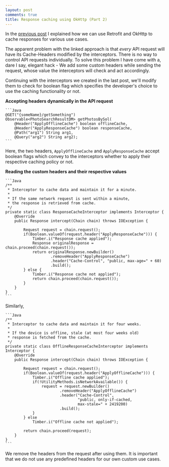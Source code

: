 ```yaml
---
layout: post
comments: true
title: Response caching using OkHttp (Part 2)
---
```


In the [previous post](https://krtkush.github.io/2016/06/01/caching-using-okhttp-part-1.html) I explained how we can use Retrofit and OkHttp to cache responses for various use cases.

The apparent problem with the linked approach is that *every* API request will have its Cache-Headers modified by the interceptors. There is no way to control API requests individually. To solve this problem I have come with a, dare I say, elegant hack - We add some custom headers while sending the request, whose value the interceptors will check and act accordingly.

Continuing with the interceptors we created in the last post, we'll modify them to check for boolean flag which specifies the developer's choice to use the caching functionality or not.

**Accepting headers dynamically in the API request**



    ```Java
    @GET("{someName}/getSomething")
    Observable<PhotoSearchResultDM> getPhotosBySol(
        @Header("ApplyOfflineCache") boolean offlineCache,
        @Header("ApplyResponseCache") boolean responseCache,
        @Path("arg1") String arg1,
        @Query("arg2") String arg2);
    ```

  Here, the two headers, `ApplyOfflineCache` and `ApplyResponseCache` accept boolean flags which convey to the interceptors whether to apply their respective caching policy or not.

**Reading the custom headers and their respective values**



    ```Java
    /**
     * Interceptor to cache data and maintain it for a minute.
     *
     * If the same network request is sent within a minute,
     * the response is retrieved from cache.
     */
    private static class ResponseCacheInterceptor implements Interceptor {
        @Override
        public Response intercept(Chain chain) throws IOException {

            Request request = chain.request();
            if(Boolean.valueOf(request.header("ApplyResponseCache"))) {
                Timber.i("Response cache applied");
                Response originalResponse = chain.proceed(chain.request());
                return originalResponse.newBuilder()
                        .removeHeader("ApplyResponseCache")
                        .header("Cache-Control", "public, max-age=" + 60)
                        .build();
            } else {
                Timber.i("Response cache not applied");
                return chain.proceed(chain.request());
            }
        }
    }
    ```


Similarly,


    ```Java
    /**
     * Interceptor to cache data and maintain it for four weeks.
     *
     * If the device is offline, stale (at most four weeks old)
     * response is fetched from the cache.
     */
    private static class OfflineResponseCacheInterceptor implements Interceptor {
        @Override
        public Response intercept(Chain chain) throws IOException {

            Request request = chain.request();
            if(Boolean.valueOf(request.header("ApplyOfflineCache"))) {
                Timber.i("Offline cache applied");
                if(!UtilityMethods.isNetworkAvailable()) {
                    request = request.newBuilder()
                            .removeHeader("ApplyOfflineCache")
                            .header("Cache-Control",
                                    "public, only-if-cached,
                                    max-stale=" + 2419200)
                            .build();
                }
            } else
                Timber.i("Offline cache not applied");

            return chain.proceed(request);
        }
    }
    ```

We remove the headers from the request after using them. It is important that we do not use any predefined headers for our own custom use cases.
